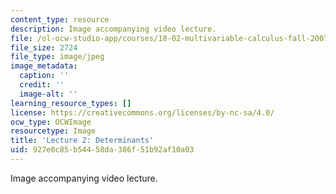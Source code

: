 ```yaml
---
content_type: resource
description: Image accompanying video lecture.
file: /ol-ocw-studio-app/courses/18-02-multivariable-calculus-fall-2007/927e0c85b54458da386f51b92af10a03_02.jpg
file_size: 2724
file_type: image/jpeg
image_metadata:
  caption: ''
  credit: ''
  image-alt: ''
learning_resource_types: []
license: https://creativecommons.org/licenses/by-nc-sa/4.0/
ocw_type: OCWImage
resourcetype: Image
title: 'Lecture 2: Determinants'
uid: 927e0c85-b544-58da-386f-51b92af10a03
---
```

Image accompanying video lecture.